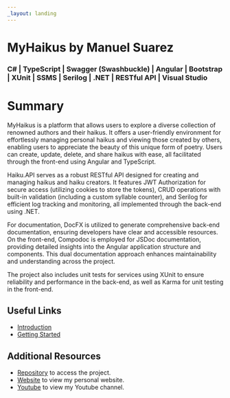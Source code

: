 ```yaml
---
_layout: landing
---
```


# MyHaikus by Manuel Suarez

### C# | TypeScript | Swagger (Swashbuckle) | Angular | Bootstrap | XUnit | SSMS | Serilog | .NET | RESTful API | Visual Studio


# Summary
MyHaikus is a platform that allows users to explore a diverse collection of renowned authors and their haikus. It offers a user-friendly environment for effortlessly managing personal haikus and viewing those created by others, enabling users to appreciate the beauty of this unique form of poetry. Users can create, update, delete, and share haikus with ease, all facilitated through the front-end using Angular and TypeScript.

Haiku.API serves as a robust RESTful API designed for creating and managing haikus and haiku creators. It features JWT Authorization for secure access (utilizing cookies to store the tokens), CRUD operations with built-in validation (including a custom syllable counter), and Serilog for efficient log tracking and monitoring, all implemented through the back-end using .NET.

For documentation, DocFX is utilized to generate comprehensive back-end documentation, ensuring developers have clear and accessible resources. On the front-end, Compodoc is employed for JSDoc documentation, providing detailed insights into the Angular application structure and components. This dual documentation approach enhances maintainability and understanding across the project.

The project also includes unit tests for services using XUnit to ensure reliability and performance in the back-end, as well as Karma for unit testing in the front-end.


## Useful Links

- [Introduction](docs/introduction.html)
- [Getting Started](docs/getting-started.html)


## Additional Resources

- [Repository](https://github.com/ManuelSuarez3D/MyHaikus_ManuelSuarez3D) to access the project.
- [Website](https://manuelsuarez3d.com/) to view my personal website.
- [Youtube](https://www.youtube.com/@manuelsuarez3d) to view my Youtube channel.

